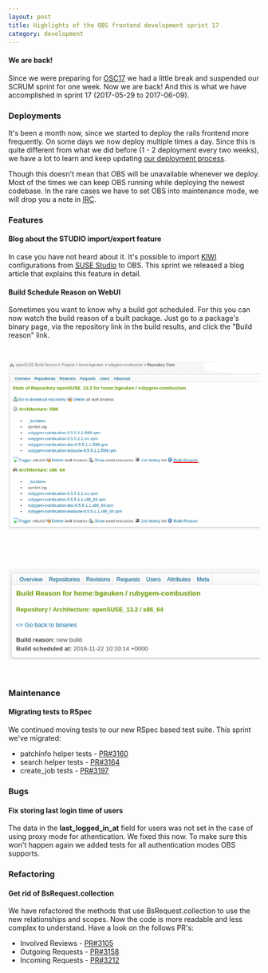 ```yaml
---
layout: post
title: Highlights of the OBS frontend development sprint 17
category: development
---
```


<h4>We are back!</h4>
<p>
  Since we were preparing for <a href="https://events.opensuse.org/conference/oSC17">OSC17</a> we had a little break and suspended our SCRUM sprint for one week. Now we are back!
  And this is what we have accomplished in sprint 17 (2017-05-29 to 2017-06-09).
</p>

<h3>Deployments</h3>

<p>
  It's been a month now, since we started to deploy the rails frontend more frequently. On some days we now deploy multiple times a day. Since this is quite different from what we did before (1 - 2 deployment every two weeks), we have a lot to learn and keep updating <a href="https://github.com/openSUSE/open-build-service/wiki/Deployment-of-build.opensuse.org">our deployment process</a>.
</p>
<p>
  Though this doesn't mean that OBS will be unavailable whenever we deploy. Most of the times we can keep OBS running while deploying the newest codebase. In the rare cases we have to set OBS into maintenance mode, we will drop you a note in <a href="irc://irc.freenode.net/openSUSE-buildservice">IRC</a>.
</p>

<h3>Features</h3>

<h4>Blog about the STUDIO import/export feature</h4>
<p>
  In case you have not heard about it. It's possible to import <a href="https://doc.opensuse.org/projects/kiwi/doc/">KIWI</a> configurations from <a href="https://susestudio.com/">SUSE Studio</a> to OBS. This sprint we
<a href"http://openbuildservice.org/2017/05/31/studio-import/">released</a> a blog article that explains this feature in detail.
</p>

<h4>Build Schedule Reason on WebUI</h4>
<p>
  Sometimes you want to know why a build got scheduled. For this you can now watch the build reason of a built package. Just go to a package's binary page, via the repository link in the build results, and click the "Build reason" link.
</p>

<p>
  <img src="/images/posts/sprint_17_build_reason_binary_page.png" alt="OBS binary page" style="margin: 30px 0 30px 0;">
</p>

<p>
  <img src="/images/posts/sprint_17_build_reason.png" alt="OBS build reason" style="margin: 30px 0 30px 0;">
</p>

<h3>Maintenance</h3>

<h4>Migrating tests to RSpec</h4>
<p>
  We continued moving tests to our new RSpec based test suite. This sprint we've
  migrated:
</p>
<ul>
  <li>
    patchinfo helper tests -
    <a href="https://github.com/openSUSE/open-build-service/pull/3160">PR#3160</a>
  </li>
  <li>
    search helper tests -
    <a href="https://github.com/openSUSE/open-build-service/pull/3164">PR#3164</a>
  </li>
   <li>
    create_job tests -
    <a href="https://github.com/openSUSE/open-build-service/pull/3197">PR#3197</a>
  </li>
</ul>

<h3>Bugs</h3>

<h4>Fix storing last login time of users</h4>
<p>
The data in the <strong>last_logged_in_at</strong> field for users was not set in the case of using proxy mode for athentication. We fixed this now. To make sure this won't happen again we added tests for all authentication modes OBS supports.
</p>

<h3>Refactoring</h3>

<h4>Get rid of BsRequest.collection</h4>
<p>
We have refactored the methods that use BsRequest.collection to use the new relationships and scopes. Now the code is more readable and less complex to understand.  Have a look on the follows PR's:
<ul>
<li>Involved Reviews - <a href='https://github.com/openSUSE/open-build-service/pull/3105'>PR#3105</a></li>
<li>Outgoing Requests - <a href='https://github.com/openSUSE/open-build-service/pull/3158'>PR#3158</a></li>
<li>Incoming Requests - <a href='https://github.com/openSUSE/open-build-service/pull/3212'>PR#3212</a></li>
</ul>
</p>

